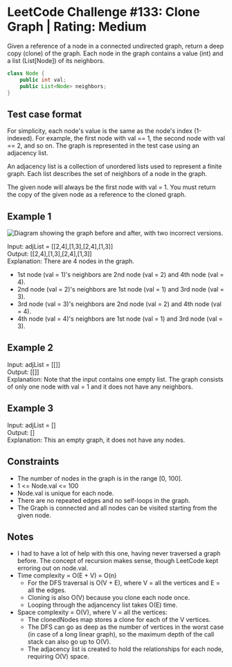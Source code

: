 # LeetCode Challenge #133: Clone Graph | Rating: Medium

Given a reference of a node in a connected undirected graph, return a deep copy (clone) of the graph. Each node in the graph contains a value (int) and a list (List[Node]) of its neighbors.

```java
class Node {
    public int val;
    public List<Node> neighbors;
}
```

## Test case format

For simplicity, each node's value is the same as the node's index (1-indexed). For example, the first node with val == 1, the second node with val == 2, and so on. The graph is represented in the test case using an adjacency list.

An adjacency list is a collection of unordered lists used to represent a finite graph. Each list describes the set of neighbors of a node in the graph.

The given node will always be the first node with val = 1. You must return the copy of the given node as a reference to the cloned graph.

## Example 1

![Diagram showing the graph before and after, with two incorrect versions.](https://assets.leetcode.com/uploads/2019/11/04/133_clone_graph_question.png)

Input: adjList = [[2,4],[1,3],[2,4],[1,3]]  
Output: [[2,4],[1,3],[2,4],[1,3]]  
Explanation: There are 4 nodes in the graph.

- 1st node (val = 1)'s neighbors are 2nd node (val = 2) and 4th node (val = 4).
- 2nd node (val = 2)'s neighbors are 1st node (val = 1) and 3rd node (val = 3).
- 3rd node (val = 3)'s neighbors are 2nd node (val = 2) and 4th node (val = 4).
- 4th node (val = 4)'s neighbors are 1st node (val = 1) and 3rd node (val = 3).

## Example 2

Input: adjList = [[]]  
Output: [[]]  
Explanation: Note that the input contains one empty list. The graph consists of only one node with val = 1 and it does not have any neighbors.

## Example 3

Input: adjList = []  
Output: []  
Explanation: This an empty graph, it does not have any nodes.

## Constraints

- The number of nodes in the graph is in the range [0, 100].
- 1 <= Node.val <= 100
- Node.val is unique for each node.
- There are no repeated edges and no self-loops in the graph.
- The Graph is connected and all nodes can be visited starting from the given node.

## Notes

- I had to have a lot of help with this one, having never traversed a graph before. The concept of recursion makes sense, though LeetCode kept erroring out on node.val.
- Time complexity = O(E + V) = O(n)
  - For the DFS traversal is  O(V + E), where V = all the vertices and E = all the edges.
  - Cloning is also  O(V)  because you clone each node once.
  - Looping through the adjancency list takes O(E) time.
- Space complexity = O(V), where V = all the vertices:
  - The clonedNodes map stores a clone for each of the  V  vertices.
  - The DFS can go as deep as the number of vertices in the worst case (in case of a long linear graph), so the maximum depth of the call stack can also go up to O(V).
  - The adjacency list is created to hold the relationships for each node, requiring O(V) space.

